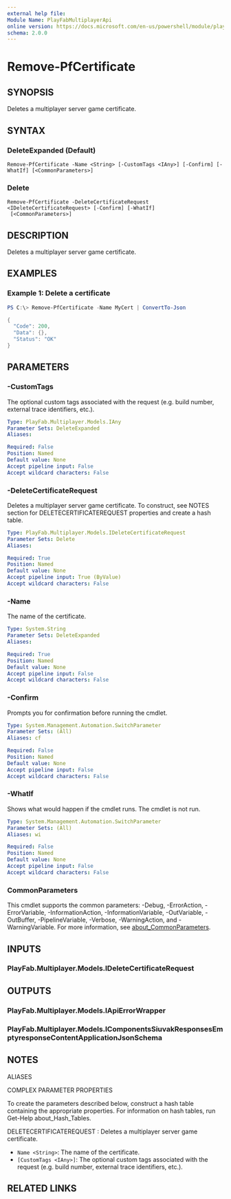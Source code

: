 ```yaml
---
external help file:
Module Name: PlayFabMultiplayerApi
online version: https://docs.microsoft.com/en-us/powershell/module/playfabmultiplayerapi/remove-pfcertificate
schema: 2.0.0
---
```


# Remove-PfCertificate

## SYNOPSIS
Deletes a multiplayer server game certificate.

## SYNTAX

### DeleteExpanded (Default)
```
Remove-PfCertificate -Name <String> [-CustomTags <IAny>] [-Confirm] [-WhatIf] [<CommonParameters>]
```

### Delete
```
Remove-PfCertificate -DeleteCertificateRequest <IDeleteCertificateRequest> [-Confirm] [-WhatIf]
 [<CommonParameters>]
```

## DESCRIPTION
Deletes a multiplayer server game certificate.

## EXAMPLES

### Example 1: Delete a certificate
```powershell
PS C:\> Remove-PfCertificate -Name MyCert | ConvertTo-Json

{
  "Code": 200,
  "Data": {},
  "Status": "OK"
}
```



## PARAMETERS

### -CustomTags
The optional custom tags associated with the request (e.g.
build number, external trace identifiers, etc.).

```yaml
Type: PlayFab.Multiplayer.Models.IAny
Parameter Sets: DeleteExpanded
Aliases:

Required: False
Position: Named
Default value: None
Accept pipeline input: False
Accept wildcard characters: False
```

### -DeleteCertificateRequest
Deletes a multiplayer server game certificate.
To construct, see NOTES section for DELETECERTIFICATEREQUEST properties and create a hash table.

```yaml
Type: PlayFab.Multiplayer.Models.IDeleteCertificateRequest
Parameter Sets: Delete
Aliases:

Required: True
Position: Named
Default value: None
Accept pipeline input: True (ByValue)
Accept wildcard characters: False
```

### -Name
The name of the certificate.

```yaml
Type: System.String
Parameter Sets: DeleteExpanded
Aliases:

Required: True
Position: Named
Default value: None
Accept pipeline input: False
Accept wildcard characters: False
```

### -Confirm
Prompts you for confirmation before running the cmdlet.

```yaml
Type: System.Management.Automation.SwitchParameter
Parameter Sets: (All)
Aliases: cf

Required: False
Position: Named
Default value: None
Accept pipeline input: False
Accept wildcard characters: False
```

### -WhatIf
Shows what would happen if the cmdlet runs.
The cmdlet is not run.

```yaml
Type: System.Management.Automation.SwitchParameter
Parameter Sets: (All)
Aliases: wi

Required: False
Position: Named
Default value: None
Accept pipeline input: False
Accept wildcard characters: False
```

### CommonParameters
This cmdlet supports the common parameters: -Debug, -ErrorAction, -ErrorVariable, -InformationAction, -InformationVariable, -OutVariable, -OutBuffer, -PipelineVariable, -Verbose, -WarningAction, and -WarningVariable. For more information, see [about_CommonParameters](http://go.microsoft.com/fwlink/?LinkID=113216).

## INPUTS

### PlayFab.Multiplayer.Models.IDeleteCertificateRequest

## OUTPUTS

### PlayFab.Multiplayer.Models.IApiErrorWrapper

### PlayFab.Multiplayer.Models.IComponentsSiuvakResponsesEmptyresponseContentApplicationJsonSchema

## NOTES

ALIASES

COMPLEX PARAMETER PROPERTIES

To create the parameters described below, construct a hash table containing the appropriate properties. For information on hash tables, run Get-Help about_Hash_Tables.


DELETECERTIFICATEREQUEST <IDeleteCertificateRequest>: Deletes a multiplayer server game certificate.
  - `Name <String>`: The name of the certificate.
  - `[CustomTags <IAny>]`: The optional custom tags associated with the request (e.g. build number, external trace identifiers, etc.).

## RELATED LINKS

